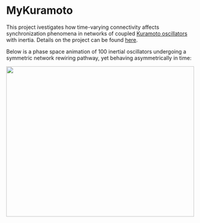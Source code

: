 # MyKuramoto

This project ivestigates how time-varying connectivity affects synchronization phenomena in networks of coupled [Kuramoto oscillators](https://en.wikipedia.org/wiki/Kuramoto_model) with inertia. Details on the project can be found [here](https://arxiv.org/abs/2009.13466).

Below is a phase space animation of 100 inertial oscillators undergoing a symmetric network rewiring pathway, yet behaving asymmetrically in time:

<img src="https://github.com/wqian0/MyKuramoto/blob/master/kura%20(2).gif" width="500" height="400"/>

